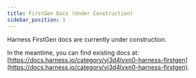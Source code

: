 ```yaml
---
title: FirstGen Docs (Under Construction)
sidebar_position: 1
---
```


Harness FirstGen docs are currently under construction.

In the meantime, you can find existing docs at: [https://docs.harness.io/category/yj3d4lvxn0-harness-firstgen](https://docs.harness.io/category/yj3d4lvxn0-harness-firstgen).
